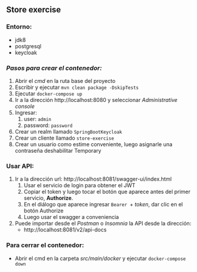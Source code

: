 ## Store exercise

### Entorno:
- jdk8
- postgresql
- keycloak


### *Pasos para crear el contenedor:*
1. Abrir el *cmd* en la ruta base del proyecto
2. Escribir y ejecutar `mvn clean package -DskipTests`
3. Ejecutar `docker-compose up`
4. Ir a la dirección http://localhost:8080 y seleccionar *Administrative console*
5. Ingresar:
   1. user: `admin`
   2. password: `password`
6. Crear un realm llamado `SpringBootKeycloak`
7. Crear un cliente llamado `store-exercise`
8. Crear un usuario como estime conveniente, luego asignarle una contraseña deshabilitar Temporary

### Usar API:
1. Ir a la dirección url: http://localhost:8081/swagger-ui/index.html
   1. Usar el servicio de login para obtener el JWT
   2. Copiar el token y luego tocar el botón que aparece antes del primer servicio, **Authorize**.
   3. En el diálogo que aparece ingresar `Bearer `+ *token*, dar clic en el botón Authorize
   4. Luego usar el swagger a conveniencia
2. Puede importar desde el *Postman* o *Insomnia* la API desde la dirección:
   - http://localhost:8081/v2/api-docs

### Para cerrar el contenedor:
- Abrir el cmd en la carpeta *src/main/docker* y ejecutar `docker-compose down`




